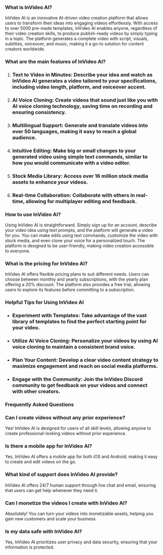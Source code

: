 ### What is InVideo AI?

InVideo AI is an innovative AI-driven video creation platform that allows users to transform their ideas into engaging videos effortlessly. With access to over 5000 pre-made templates, InVideo AI enables anyone, regardless of their video creation skills, to produce publish-ready videos by simply typing in a topic. The platform generates a complete video with script, visuals, subtitles, voiceover, and music, making it a go-to solution for content creators worldwide.

### What are the main features of InVideo AI?

1. ### Text to Video in Minutes: Describe your idea and watch as InVideo AI generates a video tailored to your specifications, including video length, platform, and voiceover accent.
2. ### AI Voice Cloning: Create videos that sound just like you with AI voice cloning technology, saving time on recording and ensuring consistency.
3. ### Multilingual Support: Generate and translate videos into over 50 languages, making it easy to reach a global audience.
4. ### Intuitive Editing: Make big or small changes to your generated video using simple text commands, similar to how you would communicate with a video editor.
5. ### Stock Media Library: Access over 16 million stock media assets to enhance your videos.
6. ### Real-time Collaboration: Collaborate with others in real-time, allowing for multiplayer editing and feedback.

### How to use InVideo AI?

Using InVideo AI is straightforward. Simply sign up for an account, describe your video idea using text prompts, and the platform will generate a video for you. You can make edits using text commands, customize the video with stock media, and even clone your voice for a personalized touch. The platform is designed to be user-friendly, making video creation accessible to everyone.

### What is the pricing for InVideo AI?

InVideo AI offers flexible pricing plans to suit different needs. Users can choose between monthly and yearly subscriptions, with the yearly plan offering a 20% discount. The platform also provides a free trial, allowing users to explore its features before committing to a subscription.

### Helpful Tips for Using InVideo AI

- ### Experiment with Templates: Take advantage of the vast library of templates to find the perfect starting point for your video.
- ### Utilize AI Voice Cloning: Personalize your videos by using AI voice cloning to maintain a consistent brand voice.
- ### Plan Your Content: Develop a clear video content strategy to maximize engagement and reach on social media platforms.
- ### Engage with the Community: Join the InVideo Discord community to get feedback on your videos and connect with other creators.

### Frequently Asked Questions

### Can I create videos without any prior experience?  
Yes! InVideo AI is designed for users of all skill levels, allowing anyone to create professional-looking videos without prior experience.

### Is there a mobile app for InVideo AI?  
Yes, InVideo AI offers a mobile app for both iOS and Android, making it easy to create and edit videos on the go.

### What kind of support does InVideo AI provide?  
InVideo AI offers 24/7 human support through live chat and email, ensuring that users can get help whenever they need it.

### Can I monetize the videos I create with InVideo AI?  
Absolutely! You can turn your videos into monetizable assets, helping you gain new customers and scale your business.

### Is my data safe with InVideo AI?  
Yes, InVideo AI prioritizes user privacy and data security, ensuring that your information is protected.